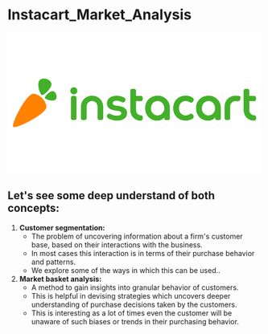 # Instacart_Market_Analysis 
![image](https://github.com/Quan030994/Instacart_Market_Analysis/blob/main/instacart-vector-logo.png)
## Let's see some deep understand of both concepts:
1. **Customer segmentation:** 
    - The problem of uncovering information about a firm's customer base, based on their interactions with the business. 
    - In most cases this interaction is in terms of their purchase behavior and patterns. 
    - We explore some of the ways in which this can be used..
2. **Market basket analysis:**
    - A method to gain insights into granular behavior of customers. 
    - This is helpful in devising strategies which uncovers deeper understanding of purchase decisions taken by the customers. 
    - This is interesting as a lot of times even the customer will be unaware of such biases or trends in their purchasing behavior.
